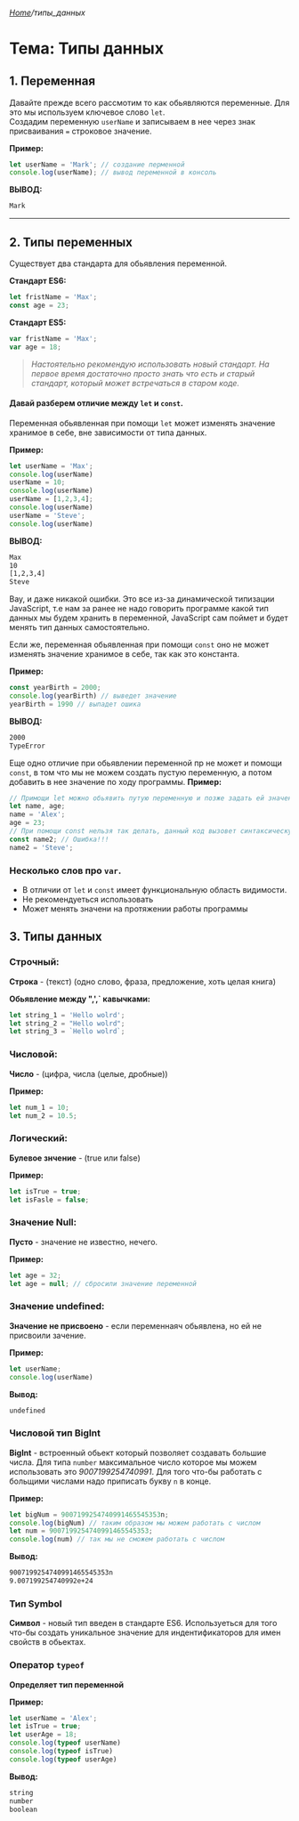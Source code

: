 ###### [Home][домой]/типы_данных

# Тема: Типы данных

## 1. Переменная
Давайте прежде всего рассмотим то как обьявляются переменные. Для это мы используем ключевое слово ```let```.<br>
Создадим переменную ```userName``` и записываем в нее через знак присваивания ```=``` строковое значение.

__Пример:__
```javascript
let userName = 'Mark'; // создание перменной
console.log(userName); // вывод переменной в консоль
```
__ВЫВОД:__
```cmd
Mark
```
<hr>

## 2. Типы переменных
Существует два стандарта для обьявления переменной.

__Стандарт ES6:__
```javascript
let fristName = 'Max';
const age = 23;
``` 
__Стандарт ES5:__
```javascript
var fristName = 'Max';
var age = 18;
``` 
> _Настоятельно рекомендую использовать новый стандарт. На первое время достаточно просто знать что есть и старый стандарт, который может встречаться в старом коде._


#### Давай разберем отличие между ```let``` и ```const```.
Переменная обьявленная при помощи ```let``` может изменять значение хранимое в себе, вне зависимости от типа данных.

__Пример:__
```javascript
let userName = 'Max';
console.log(userName)
userName = 10;
console.log(userName)
userName = [1,2,3,4];
console.log(userName)
userName = 'Steve';
console.log(userName)
``` 
__ВЫВОД:__
```cmd
Max
10
[1,2,3,4]
Steve
```
Вау, и даже никакой ошибки. Это все из-за динамической типизации JavaScript, т.е нам за ранее не надо говорить программе какой тип данных мы будем хранить в переменной, JavaScript сам поймет и будет менять тип данных самостоятельно.

Если же, переменная обьявленная при помощи ```const``` оно не может изменять значение хранимое в себе, так как это константа.

__Пример:__
```javascript
const yearBirth = 2000;
console.log(yearBirth) // выведет значение
yearBirth = 1990 // выпадет ошика
``` 
__ВЫВОД:__
```cmd
2000
TypeError
```

Еще одно отличие при обьявлении переменной пр не может и помощи ```const```, в том что мы не можем создать пустую переменную, а потом добавить в нее значение по ходу программы.
__Пример:__
```javascript
// Примощи let можно обьявить путую переменную и позже задать ей значение
let name, age;
name = 'Alex';
age = 23;
// При помощи const нельзя так делать, данный код вызовет синтаксическую ошибку
const name2; // Ошибка!!!
name2 = 'Steve';
``` 

### Несколько слов про ```var```.

- В отличии от ```let``` и ```const``` имеет функциональную область видимости.
- Не рекомендуеться использовать
- Может менять значени на протяжении работы программы 

## 3. Типы данных

### Строчный:
__Строка__ - (текст) (одно слово, фраза, предложение, хоть целая книга)

__Обьявление между ",',` кавычками:__ 
```javascript
let string_1 = 'Hello wolrd';
let string_2 = "Hello wolrd";
let string_3 = `Hello wolrd`;
```

### Числовой:
__Число__ - (цифра, числа (целые, дробные))

__Пример:__

```javascript
let num_1 = 10;
let num_2 = 10.5;
```

### Логический:
__Булевое знчение__ - (true или false)

__Пример:__

```javascript
let isTrue = true;
let isFasle = false;
```

### Значение Null:
__Пусто__ - значение не известно, нечего.

__Пример:__ 

```javascript
let age = 32;
let age = null; // сбросили значение переменной
```

### Значение undefined:
__Значение не присвоено__ - если переменнаяч обьявлена, но ей не присвоили зачение.

__Пример:__ 

```javascript
let userName;
console.log(userName)
```
__Вывод:__
```cmd
undefined
```

### Числовой тип BigInt

__BigInt__ - встроенный обьект который позволяет создавать большие числа. Для типа ```number``` максимальное число которое мы можем использовать это _9007199254740991_. Для того что-бы работать с больщими числами надо приписать букву ```n``` в конце.

__Пример:__ 

```javascript
let bigNum = 9007199254740991465545353n;
console.log(bigNum) // таким образом мы можем работать с числом 
let num = 9007199254740991465545353;
console.log(num) // так мы не сможем работать с числом

```
__Вывод:__
```cmd
9007199254740991465545353n
9.007199254740992e+24
```


### Тип Symbol
__Символ__ - новый тип введен в стандарте ES6. Используеться для того что-бы создать уникальное значение для индентификаторов для имен свойств в обьектах.

### Оператор ```typeof```

__Определяет тип переменной__

__Пример:__ 

```javascript
let userName = 'Alex';
let isTrue = true;
let userAge = 18;
console.log(typeof userName)
console.log(typeof isTrue)
console.log(typeof userAge)
```
__Вывод:__
```cmd
string
number
boolean
```





[домой]: ../../README.md 'Вернуться на начальную страницу'